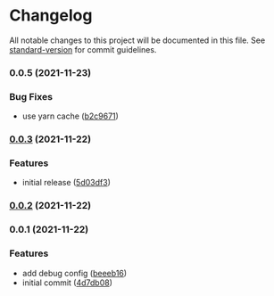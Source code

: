 # Changelog

All notable changes to this project will be documented in this file. See [standard-version](https://github.com/conventional-changelog/standard-version) for commit guidelines.

### 0.0.5 (2021-11-23)


### Bug Fixes

* use yarn cache ([b2c9671](https://github.com/nifty-badges/contracts/commit/b2c96710f8fd1072634ad8aa07d08d7a7c754947))

### [0.0.3](https://github.com/nifty-badges/contracts/compare/v0.0.2...v0.0.3) (2021-11-22)


### Features

* initial release ([5d03df3](https://github.com/nifty-badges/contracts/commit/5d03df3e19712579db35e7c4f5831186ee4bb573))

### [0.0.2](https://github.com/nifty-badges/contracts/compare/v0.0.1...v0.0.2) (2021-11-22)

### 0.0.1 (2021-11-22)


### Features

* add debug config ([beeeb16](https://github.com/nifty-badges/contracts/commit/beeeb163f14c2f5f161a00814615eb71edc16e2b))
* initial commit ([4d7db08](https://github.com/nifty-badges/contracts/commit/4d7db080042701f89764f2655136ebaf2ca49341))
